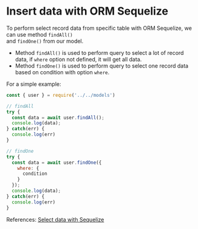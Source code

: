 # Insert data with ORM Sequelize

To perform select record data from specific table with ORM Sequelize, we can use method `findAll()`  
and `findOne()` from our model.  
* Method `findAll()` is used to perform query to select a lot of record data, if `where` option not defined, it will get all data.  
* Method `findOne()` is used to perform query to select one record data based on condition with option `where`. 

For a simple example:  
```javascript
const { user } = require('../../models')

// findAll
try {
  const data = await user.findAll();
  console.log(data);
} catch(err) {
  console.log(err)
}

// findOne
try {
  const data = await user.findOne({
    where: {
      condition
    }
  });
  console.log(data);
} catch(err) {
  console.log(err)
}
```  

References: [Select data with Sequelize](https://sequelize.org/master/manual/model-querying-basics.html)